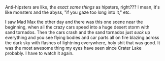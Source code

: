 Anti-hipsters are like, the <i>exact same things</i> as hipsters, right??? I mean, it's like monsters and the abyss, "if you gaze too long into it," etc.

I saw Mad Max the other day and there was this one scene near the beginning, when all the crazy cars speed into a huge desert storm with sand tornados. Then the cars crash and the sand tornados just <i>suck</i> up everything and you see flying bodies and car parts all on fire blazing across the dark sky with flashes of lightning everywhere, holy shit that was good. It was the most awesome thing my eyes have seen since Crater Lake probably. I have to watch it again.





